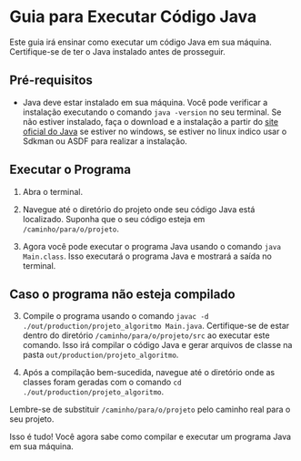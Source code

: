 # Guia para Executar Código Java

Este guia irá ensinar como executar um código Java em sua máquina. Certifique-se de ter o Java instalado antes de prosseguir.

## Pré-requisitos

- Java deve estar instalado em sua máquina. Você pode verificar a instalação executando o comando `java -version` no seu terminal. Se não estiver instalado, faça o download e a instalação a partir do [site oficial do Java](https://www.oracle.com/java/technologies/javase-downloads.html) se estiver no windows, se estiver no linux indico usar o Sdkman ou ASDF para realizar a instalação.

## Executar o Programa

1. Abra o terminal.

2. Navegue até o diretório do projeto onde seu código Java está localizado. Suponha que o seu código esteja em `/caminho/para/o/projeto`.


5. Agora você pode executar o programa Java usando o comando `java Main.class`. Isso executará o programa Java e mostrará a saída no terminal.


## Caso o programa não esteja compilado

3. Compile o programa usando o comando `javac -d ./out/production/projeto_algoritmo Main.java`. Certifique-se de estar dentro do diretório `/caminho/para/o/projeto/src` ao executar este comando. Isso irá compilar o código Java e gerar arquivos de classe na pasta `out/production/projeto_algoritmo`.

4. Após a compilação bem-sucedida, navegue até o diretório onde as classes foram geradas com o comando `cd ./out/production/projeto_algoritmo`.

Lembre-se de substituir `/caminho/para/o/projeto` pelo caminho real para o seu projeto.

Isso é tudo! Você agora sabe como compilar e executar um programa Java em sua máquina.
